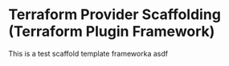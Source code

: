 # Terraform Provider Scaffolding (Terraform Plugin Framework)
This is a test scaffold template frameworka
asdf

